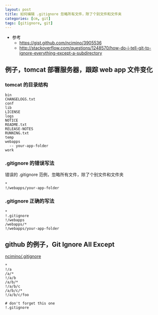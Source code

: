 ```yaml
---
layout: post
title: 如何编辑 .gitignore 忽略所有文件，除了个别文件和文件夹
categories: [cm, git]
tags: [gitignore, git]
---
```



* 参考
  * <https://gist.github.com/ncimino/3905536>
  * <http://stackoverflow.com/questions/1248570/how-do-i-tell-git-to-ignore-everything-except-a-subdirectory>


## 例子，tomcat 部署服务器，跟踪 web app 文件变化

### tomcat 的目录结构

```
bin
CHANGELOGS.txt
conf
lib
LICENSE
logs
NOTICE
README.txt
RELEASE-NOTES
RUNNING.txt
temp
webapps
  -- your-app-folder
work
```

### .gitignore 的错误写法

错误的 .gitignore 范例，忽略所有文件，除了个别文件和文件夹

```
*
!/webapps/your-app-folder
```

### .gitignore 正确的写法

```
*
!.gitignore
!/webapps
/webapps/*
!/webapps/your-app-folder
```

## github 的例子，Git Ignore All Except 

[ncimino/.gitignore](https://gist.github.com/ncimino/3905536)

```
*
!/a
/a/*
!/a/b
/a/b/*
!/a/b/c
/a/b/c/*
!/a/b/c/foo

# don't forget this one
!.gitignore
```

